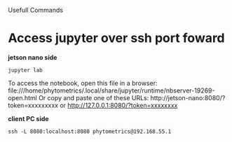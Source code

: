 Usefull Commands



# Access jupyter over ssh port foward

**jetson nano side**

`jupyter lab`

To access the notebook, open this file in a browser:
        file:///home/phytometrics/.local/share/jupyter/runtime/nbserver-19269-open.html
    Or copy and paste one of these URLs:
        http://jetson-nano:8080/?token=xxxxxxxxx
     or http://127.0.0.1:8080/?token=xxxxxxxx

**client PC side**

`ssh -L 8080:localhost:8080 phytometrics@192.168.55.1` 

